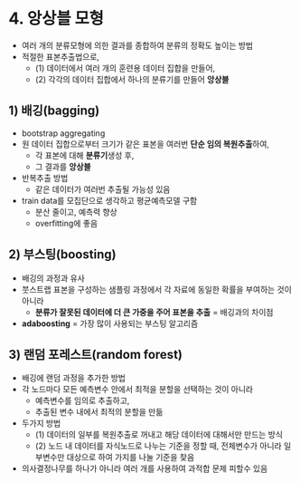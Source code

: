 # 4. 앙상블 모형

- 여러 개의 분류모형에 의한 결과를 종합하여 분류의 정확도 높이는 방법
- 적절한 표본추출법으로,
  - (1) 데이터에서 여러 개의 훈련용 데이터 집합을 만들어,
  - (2) 각각의 데이터 집합에서 하나의 분류기를 만들어 **앙상블**
  
## 1) 배깅(bagging)

- bootstrap aggregating
- 원 데이터 집합으로부터 크기가 같은 표본을 여러번 **단순 임의 복원추출**하여,  
  - 각 표본에 대해 **분류기**생성 후,  
  - 그 결과를 **앙상블**  
- 반복추출 방법 
  - 같은 데이터가 여러번 추출될 가능성 있음 
- train data를 모집단으로 생각하고 평균예측모델 구함 
  - 분산 줄이고, 예측력 향상 
  - overfitting에 좋음 

## 2) 부스팅(boosting)

- 배깅의 과정과 유사
- 붓스트랩 표본을 구성하는 샘플링 과정에서 각 자료에 동일한 확률을 부여하는 것이 아니라
  - **분류가 잘못된 데이터에 더 큰 가중을 주어 표본을 추출** = 배깅과의 차이점 
- **adaboosting** = 가장 많이 사용되는 부스팅 알고리즘

## 3) 랜덤 포레스트(random forest)

- 배깅에 랜덤 과정을 추가한 방법
- 각 노드마다 모든 예측변수 안에서 최적을 분할을 선택하는 것이 아니라
  - 예측변수를 임의로 추출하고,
  - 추출된 변수 내에서 최적의 분할을 만듦
- 두가지 방법
  - (1) 데이터의 일부를 복원추출로 꺼내고 해당 데이터에 대해서만 만드는 방식
  - (2) 노드 내 데이터를 자식노드로 나누는 기준을 정할 때, 전체변수가 아니라 일부변수만 대상으로 하여 가지를 나눌 기준을 찾음 
- 의사결정나무를 하나가 아니라 여러 개를 사용하여 과적합 문제 피할수 있음 
